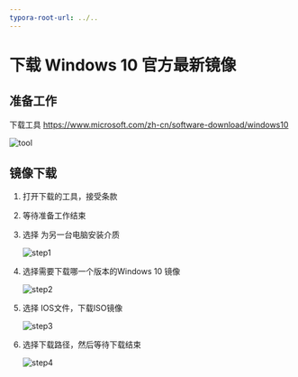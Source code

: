 ```yaml
---
typora-root-url: ../..
---
```


# 下载 Windows 10 官方最新镜像

## 准备工作

下载工具 https://www.microsoft.com/zh-cn/software-download/windows10

![tool](/images/os/windows/2/tool.png)

## 镜像下载

1. 打开下载的工具，接受条款

2. 等待准备工作结束

3. 选择 为另一台电脑安装介质

   ![step1](/images/os/windows/2/step1.png)

4. 选择需要下载哪一个版本的Windows 10 镜像

   ![step2](/images/os/windows/2/step2.png)

5. 选择 IOS文件，下载ISO镜像

   ![step3](/images/os/windows/2/step3.png)

6. 选择下载路径，然后等待下载结束

   ![step4](/images/os/windows/2/step4.png)